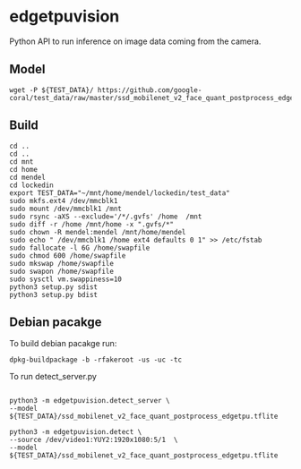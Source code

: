 # edgetpuvision

Python API to run inference on image data coming from the camera.

## Model
```
wget -P ${TEST_DATA}/ https://github.com/google-coral/test_data/raw/master/ssd_mobilenet_v2_face_quant_postprocess_edgetpu.tflite
```

## Build
```
cd ..
cd ..
cd mnt
cd home
cd mendel
cd lockedin
export TEST_DATA="~/mnt/home/mendel/lockedin/test_data"
sudo mkfs.ext4 /dev/mmcblk1
sudo mount /dev/mmcblk1 /mnt
sudo rsync -aXS --exclude='/*/.gvfs' /home  /mnt
sudo diff -r /home /mnt/home -x ".gvfs/*"
sudo chown -R mendel:mendel /mnt/home/mendel
sudo echo " /dev/mmcblk1 /home ext4 defaults 0 1" >> /etc/fstab
sudo fallocate -l 6G /home/swapfile
sudo chmod 600 /home/swapfile
sudo mkswap /home/swapfile
sudo swapon /home/swapfile
sudo sysctl vm.swappiness=10
python3 setup.py sdist
python3 setup.py bdist

```

## Debian pacakge

To build debian pacakge run:
```
dpkg-buildpackage -b -rfakeroot -us -uc -tc
```
To run detect_server.py

```

```
```
python3 -m edgetpuvision.detect_server \
--model ${TEST_DATA}/ssd_mobilenet_v2_face_quant_postprocess_edgetpu.tflite
```
```
python3 -m edgetpuvision.detect \
--source /dev/video1:YUY2:1920x1080:5/1  \
--model ${TEST_DATA}/ssd_mobilenet_v2_face_quant_postprocess_edgetpu.tflite
```
